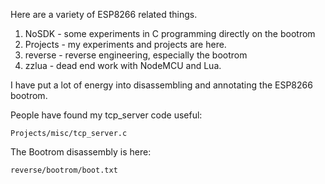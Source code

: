 Here are a variety of ESP8266 related things.

1. NoSDK - some experiments in C programming directly on the bootrom
2. Projects - my experiments and projects are here.
3. reverse - reverse engineering, especially the bootrom
4. zzlua - dead end work with NodeMCU and Lua.

I have put a lot of energy into disassembling and annotating the ESP8266 bootrom.

People have found my tcp_server code useful:

    Projects/misc/tcp_server.c

The Bootrom disassembly is here:

    reverse/bootrom/boot.txt
